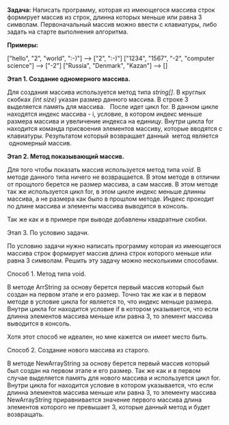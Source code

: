 **Задача:** Написать программу, которая из имеющегося массива строк формирует массив из строк, длинна которых меньше или равна 3 символам. Первоначальный массив можно ввести с клавиатуры, либо задать на старте выполнения алгоритма. 

**Примеры:**

["hello", "2", "world", ":-)"] --> ["2", ":-)"]
["1234", "1567", "-2", "computer science"] --> ["-2"]
["Russia", "Denmark", "Kazan"] --> []

**Этап 1. Создание одномерного массива.**

Для создания массива используется метод типа *string[]*. В круглых скобках *(int size)* указан размер данного массива. 
В строке 3 выделяется память для массива.  
После идет цикл for. 
В данном цикле находятся индекс массива - i, условие, в котором индекс меньше размера массива и увеличение индекса на единицу. 
Внутри цикла for находится команда присвоения элементов массиву, которые вводятся с клавиатуры.
Результатом который возвращает данный  метод является  одномерный массив.

**Этап 2. Метод показывающий массив.**

Для того чтобы показать массив используется метод типа *void*. В методе данного типа  ничего не возвращается. В этом методе в отличии от прощлого берется не размер массива, а сам массив. В этом методе так же используется цикл for, в этом цикле индекс меньше длинны массива, а не размера как было в прошлом методе.  Индекс проходит по длине массива и элементы массива выводятся  в консоль.

Так же как и в примере при выводе добавлены квадратные скобки.

Этап 3. По условию задачи.

По условию задачи нужно написать программу которая из имеющегося массива строк формирует массив длина строк которого меньше или равна 3 символам.
Решить эту задачу можно несколькими способами.

Способ 1. Метод типа void.
 
В методе ArrString за основу берется первый массив который был создан на первом этапе и его размер.  Точно так же как и в первом методе в условие цикла for является то, что индекс меньше размера.
Внутри цикла for находится условие  if в котором указывается, что если длинна элементов массива меньше или равна 3, то элемент массива выводится в консоль.

Хотя этот способ не идеален, но мне кажется он имеет место быть.

Способ 2. Создание нового массива из старого.

В методе NewArrayString за основу берется первый массив который был создан на первом этапе и его размер.  Так же как и в первом случае выделяется память для нового массива и используется цикл for.
Внутри цикла for находится условие в котором указывается, что если длинна элементов массива меньше или равна 3, то элементу массива NewArrayString приравнивается значение первого массива длина элементов которого не превышает 3, которые данный метод и будет возвращать.